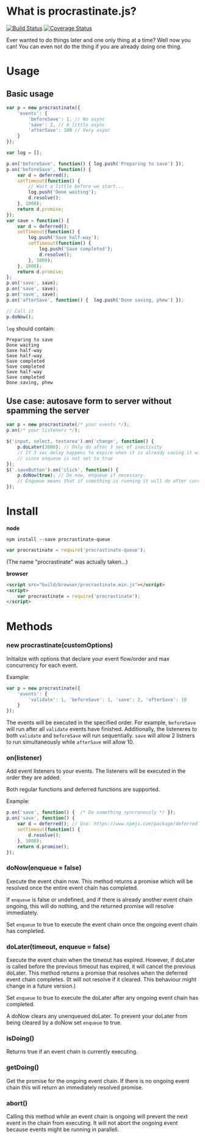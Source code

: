 # What is procrastinate.js?

[![Build Status](https://travis-ci.org/mqchen/procrastinate.js.svg?branch=master)](https://travis-ci.org/mqchen/procrastinate.js)
[![Coverage Status](https://coveralls.io/repos/mqchen/procrastinate.js/badge.svg)](https://coveralls.io/r/mqchen/procrastinate.js)

Ever wanted to do things later and one only thing at a time? Well now you can! You can even not do the thing if you are already doing one thing.

# Usage

## Basic usage

```javascript
var p = new procrastinate({
	'events': {
		'beforeSave': 1, // No async
		'save': 2, // A little async
		'afterSave': 100 // Very async
	}
});

var log = [];

p.on('beforeSave', function() { log.push('Preparing to save') });
p.on('beforeSave', function() {
	var d = deferred();
	setTimeout(function() {
		// Wait a little before we start...
		log.push('Done waiting');
		d.resolve();
	}, 1000);
	return d.promise;
});
var save = function() {
	var d = deferred();
	setTimeout(function() {
		log.push('Save half-way');
		setTimeout(function() {
			log.push('Save completed');
			d.resolve();
		}, 1000);
	}, 1000);
	return d.promise;
};
p.on('save', save);
p.on('save', save);
p.on('save', save);
p.on('afterSave', function() {  log.push('Done saving, phew') });

// Call it
p.doNow();
```

`log` should contain:

    Preparing to save
    Done waiting
    Save half-way
    Save half-way
    Save completed
    Save completed
    Save half-way
    Save completed
    Done saving, phew

## Use case: autosave form to server without spamming the server

```javascript
var p = new procrastinate(/* your events */);
p.on(/* your listeners */);

$('input, select, textarea').on('change', function() {
	p.doLater(3000); // Only do after 3 sec of inactivity
	// If 3 sec delay happens to expire when it is already saving it will be ignored
	// since enqueue is not set to true
});
$('.saveButton').on('click', function() {
	p.doNow(true); // Do now, enqueue if necessary.
    // Enqueue means that if something is running it will do after current task is done
});
```

# Install

**node**

	npm install --save procrastinate-queue

```javascript
var procrastinate = require('procrastinate-queue');
```
(The name "procrastinate" was actually taken...)

**browser**
```html
<script src="build/browser/procrastinate.min.js"></script>
<script>
	var procrastinate = require('procrastinate');
</script>
```

# Methods

### new procrastinate(customOptions)

Initialize with options that declare your event flow/order and max concurrency for each event.

Example:
```javascript
var p = new procrastinate({
	'events': {
    	'validate': 1, 'beforeSave': 1, 'save': 2, 'afterSave': 10
    }
});
```
The events will be executed in the specified order. For example, `beforeSave` will run after all `validate` events have finished. Additionally, the listeneres to both `validate` and `beforeSave` will run sequentially. `save` will allow 2 listners to run simultaneously while `afterSave` will allow 10.

### on(listener)

Add event listeners to your events. The listeners will be executed in the order they are added.

Both regular functions and deferred functions are supported.

Example:

```javascript
p.on('save', function() {  /* Do something syncronously */ });
p.on('save', function() {  
	var d = deferred(); // Use: https://www.npmjs.com/package/deferred
    setTimeout(function() {
    	d.resolve();
    }, 1000);
    return d.promise();
});
```

### doNow(enqueue = false)

Execute the event chain now. This method returns a promise which will be resolved once the entire event chain has completed.

If `enqueue` is false or undefined, and if there is already another event chain ongoing, this will do nothing, and the returned promise will resolve immediately.

Set `enqueue` to true to execute the event chain once the ongoing event chain has completed.

### doLater(timeout, enqueue = false)

Execute the event chain when the timeout has expired. However, if doLater is called before the previous timeout has expired, it will cancel the previous doLater. This method returns a promise that resolves when the deferred event chain completes. (It will not resolve if it cleared. This behaviour might change in a future version.)

Set `enqueue` to true to execute the doLater after any ongoing event chain has completed.

A doNow clears any unenqueued doLater. To prevent your doLater from being cleared by a doNow set `enqueue` to true.

### isDoing()

Returns true if an event chain is currently executing.

### getDoing()

Get the promise for the ongoing event chain. If there is no ongoing event chain this will return an immediately resolved promise.

### abort()

Calling this method while an event chain is ongoing will prevent the next event in the chain from executing. It will not abort the ongoing event because events might be running in parallell. 